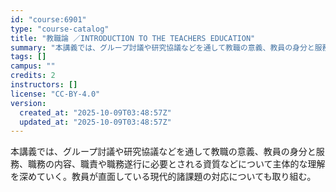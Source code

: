 ```yaml
---
id: "course:6901"
type: "course-catalog"
title: "教職論 ／INTRODUCTION TO THE TEACHERS EDUCATION"
summary: "本講義では、グループ討議や研究協議などを通して教職の意義、教員の身分と服務、職務の内容、職責や職務遂行に必要とされる資質などについて主体的な理解を深めていく。教員が直面している現代的諸課題の対応についても取り組む。"
tags: []
campus: ""
credits: 2
instructors: []
license: "CC-BY-4.0"
version:
  created_at: "2025-10-09T03:48:57Z"
  updated_at: "2025-10-09T03:48:57Z"
---
```

本講義では、グループ討議や研究協議などを通して教職の意義、教員の身分と服務、職務の内容、職責や職務遂行に必要とされる資質などについて主体的な理解を深めていく。教員が直面している現代的諸課題の対応についても取り組む。

